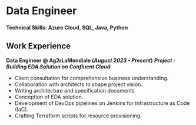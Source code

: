 # Data Engineer

#### Technical Skills: Azure Cloud, SQL, Java, Python

## Work Experience
**Data Engineer @ Ag2rLaMondiale (_August 2023 - Present_)**
***Project : Building EDA Solution on Confluent Cloud***
- Client consultation for comprehensive business understanding.
- Collaboration with architects to shape project vision.
- Writing architecture and specification documents
- Conception of EDA solution.
- Development of DevOps pipelines on Jenkins for Infrastructure as Code (IaC).
- Crafting Terraform scripts for resource provisioning.

